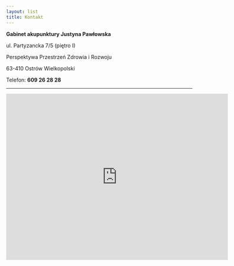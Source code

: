 ```yaml
---
layout: list
title: Kontakt
---
```


**Gabinet akupunktury Justyna Pawłowska**

ul. Partyzancka 7/5 (piętro I)

Perspektywa Przestrzeń Zdrowia i Rozwoju

63-410 Ostrów Wielkopolski

Telefon: **609 26 28 28**

---
<iframe src="https://www.google.com/maps/embed?pb=!1m18!1m12!1m3!1d2475.641147193225!2d17.811268416066564!3d51.64809667965848!2m3!1f0!2f0!3f0!3m2!1i1024!2i768!4f13.1!3m3!1m2!1s0x471ab5b137d5be71%3A0xef630a3a8b903c5a!2sPartyzancka%207%2C%2063-410%20Ostr%C3%B3w%20Wielkopolski!5e0!3m2!1sen!2spl!4v1618245084916!5m2!1sen!2spl" width="600" height="450" style="border:0;" allowfullscreen="" loading="lazy"></iframe>
